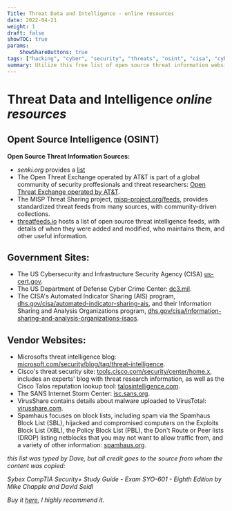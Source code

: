 ```yaml
---
Title: Threat Data and Intelligence - online resources
date: 2022-04-21
weight: 1
draft: false
showTOC: true
params:
    ShowShareButtons: true
tags: ["hacking", "cyber", "security", "threats", "osint", "cisa", "cybersecurity", "dhs", "intelligence", "malware", "CompTIA", "Security+", "pwnd"]
summary: Utilize this free list of open source threat information websites to better defend your organization.
---
```


# Threat Data and Intelligence *online resources*

## Opent Source Intelligence (OSINT) 
**Open Source Threat Information Sources:**
- *senki.org* provides a [list](https://www.senki.org/operators-security-toolkit/open-source-threat-intelligence-feeds)
- The Open Threat Exchange operated by AT&T is part of a global community of security proffesionals and threat researchers: [Open Threat Exchange operated by AT&T](https://cybersecurity.att.com/open-threat-exchange).
- The MISP Threat Sharing project, [misp-project.org/feeds](https://www.misp-project.org/feeds), provides standardized threat feeds from many sources, with community-driven collections.
- [threatfeeds.io](https://threatfeeds.io) hosts a list of open source threat intelligence feeds, with details of when they were added and modified, who maintains them, and other useful information.
## Government Sites:
- The US Cybersecurity and Infrastructure Security Agency (CISA) [us-cert.gov](https://www.us-cert.gov).
- The US Department of Defense Cyber Crime Center: [dc3.mil](https://www.dc3.mil).
- The CISA's Automated Indicator Sharing (AIS) program, [dhs.gov/cisa/automated-indicator-sharing-ais](https://www.dhs.gov/cisa/automated-indicator-sharing-ais), and their Information Sharing and Analysis Organizations program, [dhs.gov/cisa/information-sharing-and-analysis-organizations-isaos](https://www.dhs.gov/cisa/information-sharing-and-analysis-organizations-isaos).
## Vendor Websites:
- Microsofts threat intelligence blog: [microsoft.com/security/blog/tag/threat-intelligence](https://www.microsoft.com/security/blog/tag/threat-intelligence).
- Cisco's threat security site: [tools.cisco.com/security/center/home.x](https://tools.cisco.com/security/center/home.x), includes an experts' blog with threat research information, as well as the Cisco Talos reputation lookup tool: [talosintelligence.com](https://talosintelligence.com).
- The SANS Internet Storm Center: [isc.sans.org](https://isc.sans.org).
- VirusShare contains details about malware uploaded to VirusTotal: [virusshare.com](https://virusshare.com).
- Spamhaus focuses on block lists, including spam via the Spamhaus Block List (SBL), hijacked and compromised computers on the Exploits Block List (XBL), the Policy Block List (PBL), the Don't Route or Peer lists (DROP) listing netblocks that you may not want to allow traffic from, and a variety of other information: [spamhaus.org](https://www.spamhaus.org).

*this list was typed by Dave, but all credit goes to the source from whom the content was copied:*

*Sybex CompTIA Security+ Study Guide - Exam SYO-601 - Eighth Edition by Mike Chapple and David Seidl*

*Buy it [here](https://www.wiley.com/en-us/CompTIA+Security%2B+Study+Guide:+Exam+SY0+601,+8th+Edition-p-9781119736257), I highly recommend it.*
